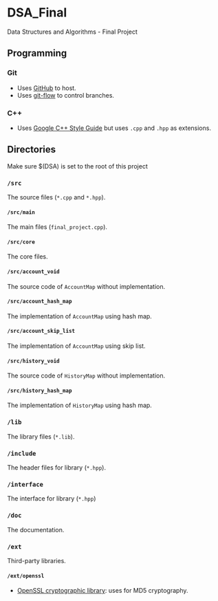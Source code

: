 # DSA_Final
Data Structures and Algorithms - Final Project

## Programming

### Git
* Uses [GitHub](https://github.com/NTUDSA2014/dsa15_final12) to host.
* Uses [git-flow](http://nvie.com/posts/a-successful-git-branching-model/) to control branches.

### C++
* Uses [Google C++ Style Guide](http://google-styleguide.googlecode.com/svn/trunk/cppguide.html) but uses `.cpp` and `.hpp` as extensions.

## Directories
Make sure $(DSA) is set to the root of this project

### `/src`
The source files (`*.cpp` and `*.hpp`).

#### `/src/main`
The main files (`final_project.cpp`).

#### `/src/core`
The core files.

#### `/src/account_void`
The source code of `AccountMap` without implementation.

#### `/src/account_hash_map`
The implementation of `AccountMap` using hash map.

#### `/src/account_skip_list`
The implementation of `AccountMap` using skip list.

#### `/src/history_void`
The source code of `HistoryMap` without implementation.

#### `/src/history_hash_map`
The implementation of `HistoryMap` using hash map.

### `/lib`
The library files (`*.lib`).

### `/include`
The header files for library (`*.hpp`).

### `/interface`
The interface for library (`*.hpp`)

### `/doc`
The documentation.

### `/ext`
Third-party libraries.

#### `/ext/openssl`
* [OpenSSL cryptographic library](https://www.openssl.org/docs/crypto/crypto.html): uses for MD5 cryptography.
